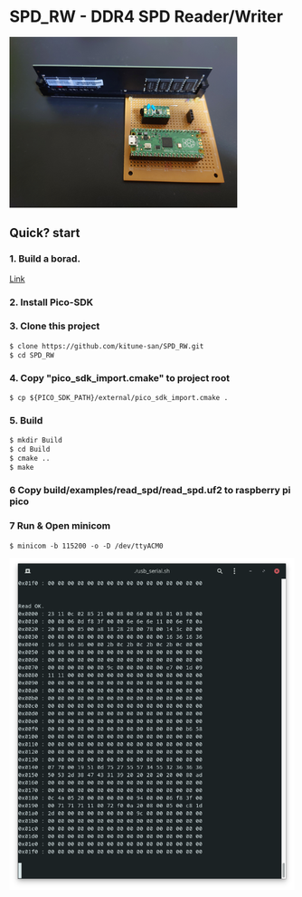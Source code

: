 # SPD_RW - DDR4 SPD Reader/Writer

![board](board/img/board.png)

## Quick? start
### 1. Build a borad.
[Link](board/README.md)

### 2. Install Pico-SDK

### 3. Clone this project
```
$ clone https://github.com/kitune-san/SPD_RW.git
$ cd SPD_RW
```

### 4. Copy "pico_sdk_import.cmake" to project root
```
$ cp ${PICO_SDK_PATH}/external/pico_sdk_import.cmake .
```

### 5. Build
```
$ mkdir Build
$ cd Build
$ cmake ..
$ make
```

### 6 Copy build/examples/read_spd/read_spd.uf2 to raspberry pi pico

### 7 Run & Open minicom
```
$ minicom -b 115200 -o -D /dev/ttyACM0
```
![read_spd](img/read_spd.png)
